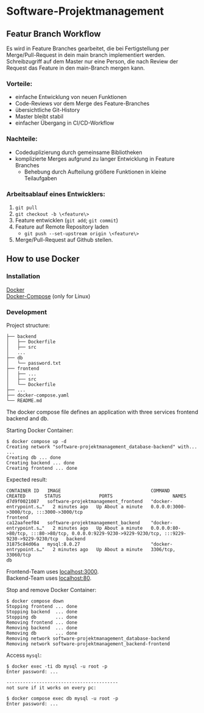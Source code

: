 # Software-Projektmanagement

## Featur Branch Workflow
Es wird in Feature Branches gearbeitet, die bei Fertigstellung per Merge/Pull-Request in dein main branch implementiert werden. Schreibzugriff auf dem Master nur eine Person, die nach Review der Request das Feature in den main-Branch mergen kann.

### Vorteile:
- einfache Entwicklung von neuen Funktionen
- Code-Reviews vor dem Merge des Feature-Branches
- übersichtliche Git-History
- Master bleibt stabil
- einfacher Übergang in CI/CD-Workflow

### Nachteile:
- Codeduplizierung durch gemeinsame Bibliotheken
- komplizierte Merges aufgrund zu langer Entwicklung in Feature Branches
  - Behebung durch Aufteilung größere Funktionen in kleine Teilaufgaben

### Arbeitsablauf eines Entwicklers:
1. `git pull`
2. `git checkout -b \<feature\>`
3. Feature entwicklen (`git add`; `git commit`)
4. Feature auf Remote Repository laden
   - `git push --set-upstream origin \<feature\>`
5. Merge/Pull-Request auf Github stellen.

## How to use Docker
### Installation
[Docker](https://docs.docker.com/get-docker/)  
[Docker-Compose](https://docs.docker.com/compose/install/) (only for Linux)

### Development
Project structure:
```
├── backend
│   ├── Dockerfile
│   ├── src
│   ...
├── db
│   └── password.txt
├── frontend
│   ├── ...
│   ├── src
│   └── Dockerfile
├── ...
├── docker-compose.yaml
└── README.md
```
The docker compose file defines an application with three services frontend 
backend and db.

Starting Docker Container:
```
$ docker compose up -d
Creating network "software-projektmanagement_database-backend" with...
...
Creating db ... done
Creating backend ... done
Creating frontend ... done
```

Expected result:
```
CONTAINER ID   IMAGE                                 COMMAND                  CREATED       STATUS              PORTS                      NAMES
d7d9f0021087   software-projektmanagement_frontend   "docker-entrypoint.s…"   2 minutes ago   Up About a minute   0.0.0.0:3000->3000/tcp, :::3000->3000/tcp                                                          frontend
ca12aafeef04   software-projektmanagement_backend    "docker-entrypoint.s…"   2 minutes ago   Up About a minute   0.0.0.0:80->80/tcp, :::80->80/tcp, 0.0.0.0:9229-9230->9229-9230/tcp, :::9229-9230->9229-9230/tcp   backend
31875c84d06a   mysql:8.0.27                          "docker-entrypoint.s…"   2 minutes ago   Up About a minute   3306/tcp, 33060/tcp                                                                                db
```

Frontend-Team uses [localhost:3000](http://localhost:3000).  
Backend-Team uses [localhost:80](http://localhost:80).

Stop and remove Docker Container:
```
$ docker compose down
Stopping frontend ... done
Stopping backend  ... done
Stopping db       ... done
Removing frontend ... done
Removing backend  ... done
Removing db       ... done
Removing network software-projektmanagement_database-backend
Removing network software-projektmanagement_backend-frontend
```
Access `mysql`:
```
$ docker exec -ti db mysql -u root -p
Enter password: ...

-----------------------------------------
not sure if it works on every pc:

$ docker compose exec db mysql -u root -p
Enter password: ...
```
